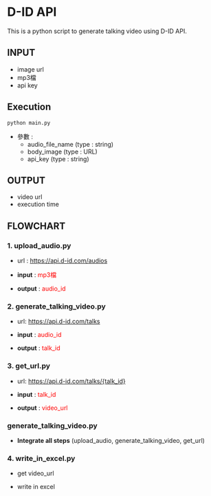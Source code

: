 # D-ID API
This is a python script to generate talking video using D-ID API.

## INPUT
+ image url
+ mp3檔
+ api key

## Execution
    python main.py
+ 參數 : 
    + audio_file_name (type : string)
    + body_image (type : URL)
    + api_key (type : string)



## OUTPUT
+ video url
+ execution time


## FLOWCHART
### 1. upload_audio.py
+ url : https://api.d-id.com/audios

+ **input** : <font color="red">mp3檔</font>
+ **output** : <font color="red">audio_id</font>

### 2. generate_talking_video.py
+ url: https://api.d-id.com/talks

+ **input** : <font color="red">audio_id</font>
+ **output** : <font color="red">talk_id</font>

### 3. get_url.py
+ url: https://api.d-id.com/talks/{talk_id}

+ **input** : <font color="red">talk_id</font>
+ **output** : <font color="red">video_url</font>

### generate_talking_video.py
+ **Integrate all steps** (upload_audio, generate_talking_video, get_url)

### 4. write_in_excel.py
+ get video_url

+ write in excel